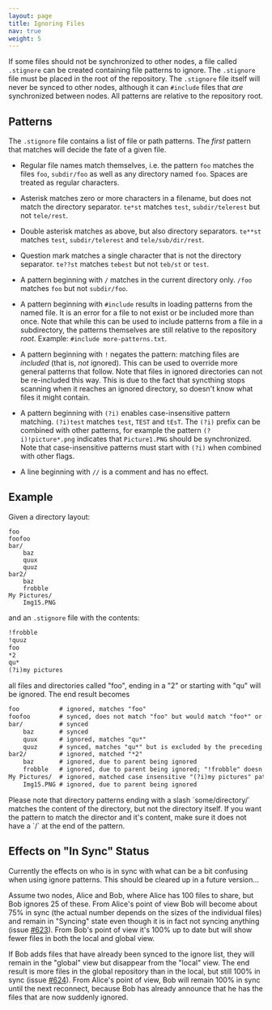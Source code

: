 ```yaml
---
layout: page
title: Ignoring Files
nav: true
weight: 5
---
```


If some files should not be synchronized to other nodes, a file called `.stignore` can be created containing file patterns to ignore. The `.stignore` file must be placed in the root of the repository. The `.stignore` file itself will never be synced to other nodes, although it can `#include` files that *are* synchronized between nodes. All patterns are relative to the repository root.

## Patterns

The `.stignore` file contains a list of file or path patterns. The *first* pattern that matches will decide the fate of a given file.

* Regular file names match themselves, i.e. the pattern `foo` matches the files `foo`, `subdir/foo` as well as any directory named `foo`. Spaces are treated as regular characters.

* Asterisk matches zero or more characters in a filename, but does not match the directory separator. `te*st` matches `test`, `subdir/telerest` but not `tele/rest`.

* Double asterisk matches as above, but also directory separators. `te**st` matches `test`, `subdir/telerest` and `tele/sub/dir/rest`.

* Question mark matches a single character that is not the directory separator. `te??st` matches `tebest` but not `teb/st` or `test`.

* A pattern beginning with `/` matches in the current directory only. `/foo` matches `foo` but not `subdir/foo`.

* A pattern beginning with `#include` results in loading patterns from the named file. It is an error for a file to not exist or be included more than once. Note that while this can be used to include patterns from a file in a subdirectory, the patterns themselves are still relative to the repository *root*. Example: `#include more-patterns.txt`.

* A pattern beginning with `!` negates the pattern: matching files are *included* (that is, *not* ignored). This can be used to override more general patterns that follow. Note that files in ignored directories can not be re-included this way. This is due to the fact that syncthing stops scanning when it reaches an ignored directory, so doesn't know what files it might contain.

* A pattern beginning with `(?i)` enables case-insensitive pattern matching. `(?i)test` matches `test`, `TEST` and `tEsT`. The `(?i)` prefix can be combined with other patterns, for example the pattern `(?i)!picture*.png` indicates that `Picture1.PNG` should be synchronized. Note that case-insensitive patterns must start with `(?i)` when combined with other flags.

* A line beginning with `//` is a comment and has no effect.

## Example

Given a directory layout:

```
foo
foofoo
bar/
    baz
    quux
    quuz
bar2/
    baz
    frobble
My Pictures/
    Img15.PNG
```

and an `.stignore` file with the contents:

```xml
!frobble
!quuz
foo
*2
qu*
(?i)my pictures
```

all files and directories called "foo", ending in a "2" or starting with "qu" will be ignored. The end result becomes

```xml
foo           # ignored, matches "foo"
foofoo        # synced, does not match "foo" but would match "foo*" or "*foo"
bar/          # synced
    baz       # synced
    quux      # ignored, matches "qu*"
    quuz      # synced, matches "qu*" but is excluded by the preceding "!quuz"
bar2/         # ignored, matched "*2"
    baz       # ignored, due to parent being ignored
    frobble   # ignored, due to parent being ignored; "!frobble" doesn't help
My Pictures/  # ignored, matched case insensitive "(?i)my pictures" pattern
    Img15.PNG # ignored, due to parent being ignored
```

<p class="message warning">
Please note that directory patterns ending with a slash `some/directory/` matches the content of the directory, but not the directory itself. If you want the pattern to match the director and it's content, make sure it does not have a `/` at the end of the pattern.
</p>

## Effects on "In Sync" Status

Currently the effects on who is in sync with what can be a bit confusing when using ignore patterns. This should be cleared up in a future version...

Assume two nodes, Alice and Bob, where Alice has 100 files to share, but Bob ignores 25 of these. From Alice's point of view Bob will become about 75% in sync (the actual number depends on the sizes of the individual files) and remain in "Syncing" state even though it is in fact not syncing anything (issue [#623](https://github.com/syncthing/syncthing/issues/623)). From Bob's point of view it's 100% up to date but will show fewer files in both the local and global view.

If Bob adds files that have already been synced to the ignore list, they will remain in the "global" view but disappear from the "local" view. The end result is more files in the global repository than in the local, but still 100% in sync (issue [#624](https://github.com/syncthing/syncthing/issues/624)). From Alice's point of view, Bob will remain 100% in sync until the next reconnect, because Bob has already announce that he has the files that are now suddenly ignored.
